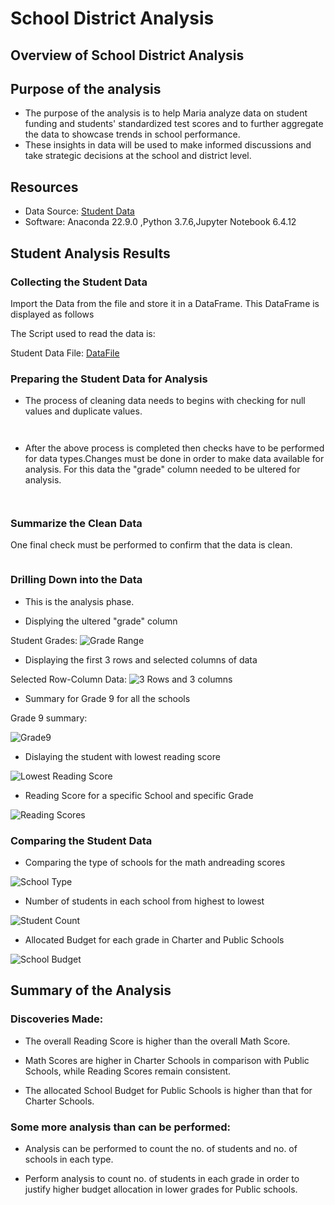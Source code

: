 # School District Analysis

## Overview of School District Analysis

## Purpose of the analysis

- The purpose of the analysis is to help Maria analyze data on student funding and students' standardized test scores and to further aggregate the data to showcase trends in school performance.
- These insights in data will be used to make informed discussions and take strategic decisions at the school and district level.

## Resources

- Data Source: [Student Data](https://github.com/manasidek/School_District_Analysis/tree/main/Student_Data_Challenge_Starter_Code/Solved)
- Software: Anaconda 22.9.0 ,Python 3.7.6,Jupyter Notebook 6.4.12

## Student Analysis Results

### Collecting the Student Data

Import the Data from the file and store it in a DataFrame. This DataFrame is displayed as follows

The Script used to read the data is:

Student Data File: [DataFile]()


### Preparing the Student Data for Analysis

- The process of cleaning data needs to begins with checking for null values and duplicate values.

![]()

![]()


- After the above process is completed then checks have to be performed for data types.Changes must be done in order to make data available for analysis. For this data the "grade" column needed to be ultered for analysis.

![]()

![]()


### Summarize the Clean Data

One final check must be performed to confirm that the data is clean.

![]()

### Drilling Down into the Data

- This is the analysis phase. 

- Displying the ultered "grade" column

Student Grades:
![Grade Range]()

- Displaying the first 3 rows and selected columns of data

Selected Row-Column Data:
![3 Rows and 3 columns]()


- Summary for Grade 9 for all the schools

Grade 9 summary:

![Grade9]()


- Dislaying the student with lowest reading score

![Lowest Reading Score]()

- Reading Score for a specific School and specific Grade

![Reading Scores]()

### Comparing the Student Data

- Comparing the type of schools for the math andreading scores

![School Type]()

- Number of students in each school from highest to lowest

![Student Count]()

- Allocated Budget for each grade in Charter and Public Schools

![School Budget]()


## Summary of the Analysis

### Discoveries Made:

- The overall Reading Score is higher than the overall Math Score.

- Math Scores are higher in Charter Schools in comparison with Public Schools, while Reading Scores remain consistent.

- The allocated School Budget for Public Schools is higher than that for Charter Schools.

### Some more analysis than can be performed:

- Analysis can be performed to count the no. of students and no. of schools in each type.

- Perform analysis to count no. of students in each grade in order to justify higher budget allocation in lower grades for Public schools.


